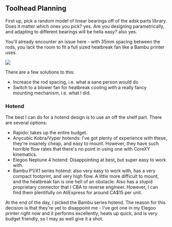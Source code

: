
## Toolhead Planning

First up, pick a random model of linear bearings off of the adsk parts library. Does it matter which ones you pick? yes. Are you designing parametrically, and adapting to different bearings will be hella easy? also yes.

You'll already encounter an issue here - with 35mm spacing between the rods, you lack the room to fit a full sized heatbreak fan like a Bambu printer uses. 

![](https://cloud-1jevp0mxl-hack-club-bot.vercel.app/0fusion360_vwbkaals58.png)

There are a few solutions to this:
- Increace the rod spacing, i.e. what a sane person would do
- Switch to a blower fan for heatbreak cooling with a really fancy mounting mechanism, i.e. what I did.


### Hotend

The best I can do for a hotend design is to use an off the shelf part. There are several options:

- Rapido: takes up the entire budget.
- Anycubic Kobra/Vyper hotends: I've got plenty of experience with these, they're insanely cheap, and easy to mount. However, they have such horrible flow rates that there's no point in using one with CoreXY kinematics.
- Elegoo Neptune 4 hotend: Disappointing at best, but super easy to work with.
- Bambu P1/X1 series hotend: also very easy to work with, has a very compact footprint, and very high flow. A little more difficult to mount, and the heatbreak fan is one hell of an obstacle. Also has a stupid proprietary connector that I CBA to reverse engineer. However, I can find them plentifully on AliExpress for around CA$15 per unit.

At the end of the day, I picked the Bambu series hotend. The reason for this decision is that they're yet to disappoint me - I've got one in my Elegoo printer right now and it performs excellently, heats up quick, and is very budget friendly, so I may as well give it a shot.

